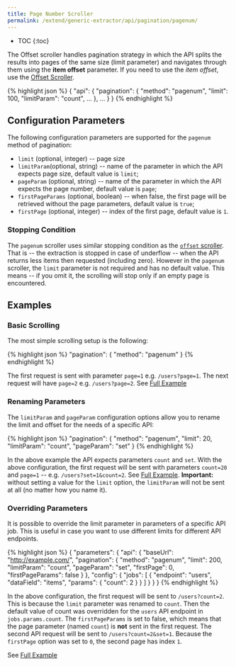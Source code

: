 ```yaml
---
title: Page Number Scroller
permalink: /extend/generic-extractor/api/pagination/pagenum/
---
```


* TOC
{:toc}

The Offset scroller handles pagination strategy in which the API splits the results into pages
of the same size (limit parameter) and navigates through them using the **item offset** parameter. 
If you need to use the *item offset*, use the [Offset Scroller](/extend/generic-extractor/pagination/offset/).

{% highlight json %}
{
    "api": {
        "pagination": {
            "method": "pagenum",
            "limit": 100,
            "limitParam": "count",
            ...
        },
        ...
    }
}
{% endhighlight %}

## Configuration Parameters
The following configuration parameters are supported for the `pagenum` method of pagination:

- `limit` (optional, integer) -- page size
- `limitParam`(optional, string) -- name of the parameter in which the API expects page size, default value is `limit`;
- `pageParam` (optional, string) -- name of the parameter in which the API expects the page number, default value is `page`;
- `firstPageParams` (optional, boolean) -- when false, the first page will be retrieved without the page parameters, default value is `true`;
- `firstPage` (optional, integer) -- index of the first page, default value is `1`.

### Stopping Condition
The `pagenum` scroller uses similar stopping condition as the 
[`offset` scroller](/extend/generic-extractor/api/pagination/offset/#stopping-condition). That is --
the extraction is stopped in case of underflow -- when the API returns less items then requested 
(including zero). However in the `pagenum` scroller, the `limit` parameter is not required and has no 
default value. This means -- if you omit it, the scrolling will stop only if an empty page is encountered.

## Examples

### Basic Scrolling
The most simple scrolling setup is the following:

{% highlight json %}
"pagination": {
    "method": "pagenum"
}
{% endhighlight %}

The first request is sent with parameter `page=1` e.g. `/users?page=1`.
The next request will have `page=2` e.g. `/users?page=2`.
See [Full Example](todo:051-pagination-pagenum-basic)

### Renaming Parameters
The `limitParam` and `pageParam` configuration options allow you to rename the limit and 
offset for the needs of a specific API:

{% highlight json %}
"pagination": {
    "method": "pagenum",
    "limit": 20,
    "limitParam": "count",
    "pageParam": "set"
}
{% endhighlight %}

In the above example the API expects parameters `count` and `set`. With the above configuration,
the first request will be sent with parameters `count=20` and `page=1` -- e.g. `/users?set=1&count=2`.
See [Full Example](todo:052-pagination-pagenum-rename). **Important:** without setting a value for the `limit`
option, the `limitParam` will not be sent at all (no matter how you name it).

### Overriding Parameters
It is possible to override the limit parameter in parameters of a 
specific API job. This is useful in case you want to use different limits for different
API endpoints.

{% highlight json %}
{
    "parameters": {
        "api": {
            "baseUrl": "http://example.com/",
            "pagination": {
                "method": "pagenum",
                "limit": 200,
                "limitParam": "count",
                "pageParam": "set",
                "firstPage": 0,
                "firstPageParams": false
            }
        },
        "config": {
            "jobs": [
                {
                    "endpoint": "users",
                    "dataField": "items",
                    "params": {
                        "count": 2
                    }
                }
            ]
        }
    }
}
{% endhighlight %}

In the above configuration, the first request will be sent to `/users?count=2`. This is because the 
`limit` parameter was renamed to `count`. Then the default value of count was overridden for the 
`users` API endpoint in `jobs.params.count`. The `firstPageParams` is set to false, which means that
the page parameter (named `count`) is **not** sent in the first request. The second API 
request will be sent to `/users?count=2&set=1`. Because the `firstPage` option was set to `0`, the 
second page has index `1`.

See [Full Example](todo:053-pagination-pagenum-override)
